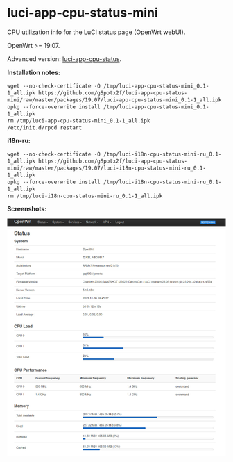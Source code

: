 # luci-app-cpu-status-mini
CPU utilization info for the LuCI status page (OpenWrt webUI).

OpenWrt >= 19.07.

Advanced version: [luci-app-cpu-status](https://github.com/gSpotx2f/luci-app-cpu-status).

**Installation notes:**

    wget --no-check-certificate -O /tmp/luci-app-cpu-status-mini_0.1-1_all.ipk https://github.com/gSpotx2f/luci-app-cpu-status-mini/raw/master/packages/19.07/luci-app-cpu-status-mini_0.1-1_all.ipk
    opkg --force-overwrite install /tmp/luci-app-cpu-status-mini_0.1-1_all.ipk
    rm /tmp/luci-app-cpu-status-mini_0.1-1_all.ipk
    /etc/init.d/rpcd restart

**i18n-ru:**

    wget --no-check-certificate -O /tmp/luci-i18n-cpu-status-mini-ru_0.1-1_all.ipk https://github.com/gSpotx2f/luci-app-cpu-status-mini/raw/master/packages/19.07/luci-i18n-cpu-status-mini-ru_0.1-1_all.ipk
    opkg --force-overwrite install /tmp/luci-i18n-cpu-status-mini-ru_0.1-1_all.ipk
    rm /tmp/luci-i18n-cpu-status-mini-ru_0.1-1_all.ipk

**Screenshots:**

![](https://github.com/gSpotx2f/luci-app-cpu-status-mini/blob/master/screenshots/01.jpg)
